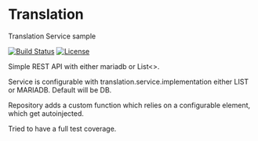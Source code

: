 # Translation
Translation Service sample


[![Build Status](http://bertolux.dynv6.net:8153/buildStatus/icon?job=Translationservice)](http://bertolux.dynv6.net:8153/job/Translationservice/)
[![License](https://img.shields.io/github/license/vwengert/Translation)](https://github.com/vwengert/Translation/blob/main/LICENSE)



Simple REST API with either mariadb or List<>.

Service is configurable with translation.service.implementation either LIST or MARIADB. Default will be DB.

Repository adds a custom function which relies on a configurable element, which get autoinjected.

Tried to have a full test coverage.
